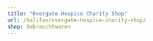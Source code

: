 ```yaml
---
title: "Overgate Hospice Charity Shop"
url: /halifax/overgate-hospice-charity-shop/
shop: Gebrauchtwaren
---
```

